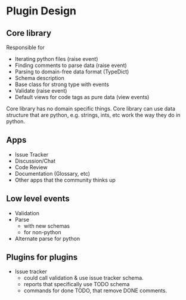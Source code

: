 # Plugin Design

## Core library
Responsible for 
- Iterating python files (raise event)
- Finding comments to parse data (raise event)
- Parsing to domain-free data format (TypeDict)
- Schema description
- Base class for strong type with events
- Validate (raise event)
- Default views for code tags as pure data (view events)

Core library has no domain specific things. Core library can use data structure that are python, e.g. strings, ints,
etc work the way they do in python.

## Apps
- Issue Tracker
- Discussion/Chat
- Code Review
- Documentation (Glossary, etc)
- Other apps that the community thinks up

## Low level events
- Validation
- Parse 
  - with new schemas 
  - for non-python
- Alternate parse for python

## Plugins for plugins
- Issue tracker 
  - could call validation & use issue tracker schema. 
  - reports that specifically use TODO schema
  - commands for done TODO, that remove DONE comments.
